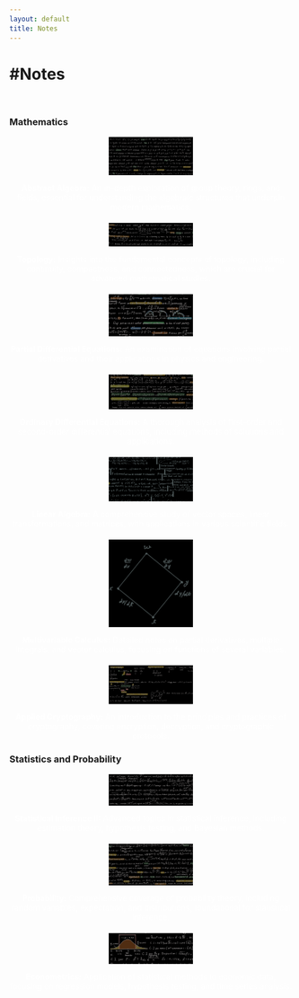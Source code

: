 ```yaml
---
layout: default
title: Notes
---
```


<div class="center">
    <h1>#Notes</h1>
</div>
<br>

### Mathematics

<div class="course-note">
    <a href="/assets/files/Abstract_Algebra.pdf">
        <img src="/assets/images/thumbnails/Abstract_Algebra_thumbnail.jpg" alt="Abstract Algebra Thumbnail">
    </a>
    <p class="white-text"><strong>Abstract Algebra:</strong> An in-depth exploration of group theory, rings, and fields, essential for understanding the algebraic structures that underpin modern mathematics.</p>
</div>

<div class="course-note">
    <a href="/assets/files/Topology.pdf">
        <img src="/assets/images/thumbnails/Topology_thumbnail.jpg" alt="Topology Thumbnail">
    </a>
    <p class="white-text"><strong>Topology:</strong> Insights into the fundamental concepts of topology, including continuity, compactness, and connectedness, which are crucial for advanced mathematical studies.</p>
</div>

<div class="course-note">
    <a href="/assets/files/Partial_Differential_Equations.pdf">
        <img src="/assets/images/thumbnails/Partial_Differential_Equations_thumbnail.jpg" alt="Partial Differential Equations Thumbnail">
    </a>
    <p class="white-text"><strong>Partial Differential Equations:</strong> An examination of equations involving partial derivatives and their applications in physics and engineering.</p>
</div>

<div class="course-note">
    <a href="/assets/files/Ordinary_Differential_Equations.pdf">
        <img src="/assets/images/thumbnails/Ordinary_Differential_Equations_thumbnail.jpg" alt="Ordinary Differential Equations Thumbnail">
    </a>
    <p class="white-text"><strong>Ordinary Differential Equations:</strong> A thorough analysis of first-order and second-order differential equations, including methods of solutions and applications.</p>
</div>

<div class="course-note">
    <a href="/assets/files/Linear_Algebra.pdf">
        <img src="/assets/images/thumbnails/Linear_Algebra_thumbnail.jpg" alt="Linear Algebra Thumbnail">
    </a>
    <p class="white-text"><strong>Linear Algebra:</strong> A comprehensive study of vector spaces, linear transformations, and matrices, with applications in various scientific fields.</p>
</div>

<div class="course-note">
    <a href="/assets/files/Multivariable_Calculus.pdf">
        <img src="/assets/images/thumbnails/Multivariable_Calculus_thumbnail.jpg" alt="Multivariable Calculus Thumbnail">
    </a>
    <p class="white-text"><strong>Multivariable Calculus:</strong> Detailed notes on partial derivatives, multiple integrals, and vector calculus, focusing on functions of several variables.</p>
</div>

<div class="course-note">
    <a href="/assets/files/Applied_Cyrptography.pdf">
        <img src="/assets/images/thumbnails/Applied_Cryptography_thumbnail.jpg" alt="Applied Cryptography Thumbnail">
    </a>
    <p class="white-text"><strong>Applied Cryptography:</strong> An introduction to the principles and practices of cryptography, covering encryption, decryption, and cryptographic protocols.</p>
</div>

### Statistics and Probability

<div class="course-note">
    <a href="/assets/files/Statistical_InferenceII.pdf">
        <img src="/assets/images/thumbnails/Statistical_InferenceII_thumbnail.jpg" alt="Statistical Inference II Thumbnail">
    </a>
    <p class="white-text"><strong>Statistical Inference II:</strong> Advanced topics in statistical inference, including estimation theory, hypothesis testing, and Bayesian methods.</p>
</div>

<div class="course-note">
    <a href="/assets/files/Probability.pdf">
        <img src="/assets/images/thumbnails/Probability_thumbnail.jpg" alt="Probability Thumbnail">
    </a>
    <p class="white-text"><strong>Probability:</strong> Comprehensive coverage of probability theory, including random variables, expectation, and distributions, foundational for statistical inference.</p>
</div>

<div class="course-note">
    <a href="/assets/files/Econometrics.pdf">
        <img src="/assets/images/thumbnails/Econometrics_thumbnail.jpg" alt="Econometrics Thumbnail">
    </a>
    <p class="white-text"><strong>Econometrics:</strong> Application of statistical methods to economic data, focusing on regression models, hypothesis testing, and time series analysis.</p>
</div>

<style>
    .course-note {
        margin-bottom: 20px;
        text-align: center;
    }

    .course-note img {
        width: 150px;
        height: auto;
        display: block;
        margin: 0 auto 10px;
    }

    .white-text {
        color: #fff; /* White font for descriptions */
    }
</style>
